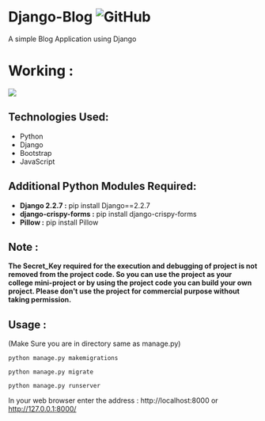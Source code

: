# Django-Blog   <img alt="GitHub" src="https://img.shields.io/github/license/smahesh29/Django-blog">
A simple Blog Application using Django

# Working : 
![]([https://github.com/smahesh29/Django-Blog/blob/master/blog_app.gif](https://github.com/pitbuk101/Django-Blog-master/blob/master/users/blog_app.gif))

<h2>Technologies Used:</h2>
<ul>
    <li>Python</li>
    <li>Django</li>
    <li>Bootstrap</li>
    <li>JavaScript</li>
</ul>
    
<h2>Additional Python Modules Required:</h2>
<ul>
    <li><b>Django 2.2.7 :</b> pip install Django==2.2.7</li>
    <li><b>django-crispy-forms :</b> pip install django-crispy-forms</li>
    <li><b>Pillow :</b> pip install Pillow</li>
</ul>
  
<h2>Note :</h2>

<b>The Secret_Key required for the execution and debugging of project is not removed from the project code. So you can use the project as your college mini-project or by using the project code you can build your own project. Please don't use the project for commercial purpose without taking permission.</b>

<h2>Usage :</h2>

   (Make Sure you are in directory same as manage.py)

    python manage.py makemigrations

    python manage.py migrate

    python manage.py runserver
    
   In your web browser enter the address : http://localhost:8000 or http://127.0.0.1:8000/
